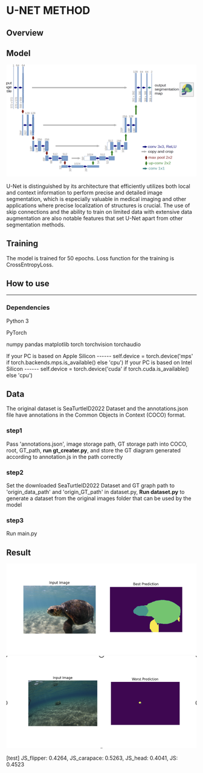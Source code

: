 # U-NET METHOD

## Overview
## Model

![U-Net Architecture](u-net.png)

U-Net is distinguished by its architecture that efficiently utilizes both local and context information to perform precise and detailed image segmentation, which is especially valuable in medical imaging and other applications where precise localization of structures is crucial. The use of skip connections and the ability to train on limited data with extensive data augmentation are also notable features that set U-Net apart from other segmentation methods.

## Training
The model is trained for 50 epochs.
Loss function for the training is CrossEntropyLoss.

## How to use
***
### Dependencies
Python 3

PyTorch

numpy pandas matplotlib torch torchvision torchaudio

If your PC is based on Apple Silicon ------ self.device = torch.device('mps' if torch.backends.mps.is_available() else 'cpu')
If your PC is based on Intel Silicon ------ self.device = torch.device('cuda' if torch.cuda.is_available() else 'cpu') 

## Data
The original dataset is SeaTurtleID2022 Dataset and the annotations.json file have annotations in the Common Objects in Context (COCO) format.
### step1
Pass 'annotations.json', image storage path, GT storage path into COCO, root, GT_path, **run gt_creater.py**, and store the GT diagram generated according to annotation.js in the path correctly
### step2
Set the downloaded SeaTurtleID2022 Dataset and GT graph path to 'origin_data_path' and 'origin_GT_path' in dataset.py, **Run dataset.py** to generate a dataset from the original images folder that can be used by the model
### step3
Run main.py

## Result

![](best_result.png)
![](worst_result.png)

[test] JS_flipper: 0.4264, JS_carapace: 0.5263, JS_head: 0.4041, JS: 0.4523